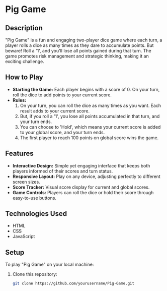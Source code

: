 # Pig Game

## Description
"Pig Game" is a fun and engaging two-player dice game where each turn, a player rolls a dice as many times as they dare to accumulate points. But beware! Roll a '1', and you'll lose all points gained during that turn. The game promotes risk management and strategic thinking, making it an exciting challenge.

## How to Play
- **Starting the Game:** Each player begins with a score of 0. On your turn, roll the dice to add points to your current score.
- **Rules:**
  1. On your turn, you can roll the dice as many times as you want. Each result adds to your current score.
  2. But, if you roll a '1', you lose all points accumulated in that turn, and your turn ends.
  3. You can choose to 'Hold', which means your current score is added to your global score, and your turn ends.
  4. The first player to reach 100 points on global score wins the game.
  
## Features
- **Interactive Design:** Simple yet engaging interface that keeps both players informed of their scores and turn status.
- **Responsive Layout:** Play on any device, adjusting perfectly to different screen sizes.
- **Score Tracker:** Visual score display for current and global scores.
- **Game Controls:** Players can roll the dice or hold their score through easy-to-use buttons.

## Technologies Used
- HTML
- CSS
- JavaScript

## Setup
To play "Pig Game" on your local machine:
1. Clone this repository:
   ```bash
   git clone https://github.com/yourusername/Pig-Game.git
